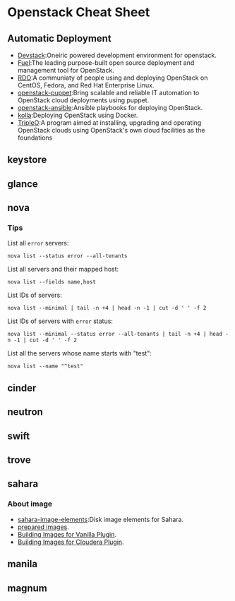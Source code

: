 # Openstack Cheat Sheet

## Automatic Deployment

* [Devstack](http://docs.openstack.org/developer/devstack/):Oneiric powered development environment for openstack.
* [Fuel](https://www.mirantis.com/products/mirantis-openstack-software/):The leading purpose-built open source deployment and management tool for OpenStack.
* [RDO](https://www.rdoproject.org/):A communiaty of people using and deploying OpenStack on CentOS, Fedora, and Red Hat Enterprise Linux.
* [openstack-puppet](https://wiki.openstack.org/wiki/Puppet):Bring scalable and reliable IT automation to OpenStack cloud deployments using puppet.
* [openstack-ansible](https://github.com/openstack/openstack-ansible):Ansible playbooks for deploying OpenStack.
* [kolla](https://github.com/openstack/kolla):Deploying OpenStack using Docker.
* [TripleO](https://wiki.openstack.org/wiki/TripleO):A program aimed at installing, upgrading and operating OpenStack clouds using OpenStack's own cloud facilities as the foundations

## keystore

## glance

## nova

### Tips

List all `error` servers:

```
nova list --status error --all-tenants
```

List all servers and their mapped host:

```
nova list --fields name,host
```

List IDs of servers:

```
nova list --minimal | tail -n +4 | head -n -1 | cut -d ' ' -f 2
```

List IDs of servers with `error` status:

```
nova list --minimal --status error --all-tenants | tail -n +4 | head -n -1 | cut -d ' ' -f 2
```

List all the servers whose name starts with "test":

```
nova list --name "^test"
```

## cinder

## neutron

## swift

## trove

## sahara

### About image

* [sahara-image-elements](https://github.com/openstack/sahara-image-elements):Disk image elements for Sahara.
* [prepared images](http://sahara-files.mirantis.com/images/upstream/).
* [Building Images for Vanilla Plugin](http://docs.openstack.org/developer/sahara/userdoc/vanilla_imagebuilder.html).
* [Building Images for Cloudera Plugin](http://docs.openstack.org/developer/sahara/userdoc/cdh_imagebuilder.html).

## manila

## magnum
